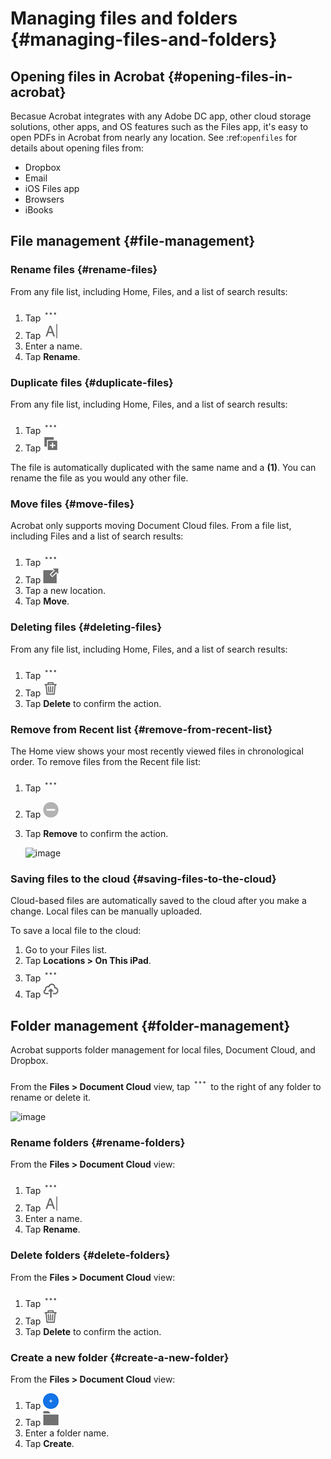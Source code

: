 
	
# Managing files and folders {#managing-files-and-folders}

## Opening files in Acrobat {#opening-files-in-acrobat}

Becasue Acrobat integrates with any Adobe DC app, other cloud storage solutions, other apps, and OS features such as the Files app, it's easy to open PDFs in Acrobat from nearly any location. See :ref:`openfiles` for details about opening files from:

* Dropbox
* Email
* iOS Files app
* Browsers
* iBooks

## File management {#file-management}

### Rename files {#rename-files}

From any file list, including Home, Files, and a list of search results: 

1. Tap ![image](./images/overflowicon.png)
1. Tap ![image](./images/renameicon.png) 
1. Enter a name. 
1. Tap **Rename**.

### Duplicate files {#duplicate-files}

From any file list, including Home, Files, and a list of search results: 

1. Tap ![image](./images/overflowicon.png)
1. Tap ![image](./images/duplicateicon.png)

The file is automatically duplicated with the same name and a **(1)**. You can rename the file as you would any other file. 

### Move files {#move-files}

Acrobat only supports moving Document Cloud files. From a file list, including Files and a list of search results: 

1. Tap ![image](./images/overflowicon.png)
1. Tap ![image](./images/moveicon.png) 
1. Tap a new location. 
1. Tap **Move**. 

### Deleting files {#deleting-files}

From any file list, including Home, Files, and a list of search results: 

1. Tap ![image](./images/overflowicon.png)
1. Tap ![image](./images/deleteicon.png)
1. Tap **Delete** to confirm the action.


### Remove from Recent list {#remove-from-recent-list}

The Home view shows your most recently viewed files in chronological order. To remove files from the Recent file list:

1. Tap ![image](./images/overflowicon.png)
1. Tap ![image](./images/clearsigicon.png) 
1. Tap **Remove** to confirm the action.

   ![image](../imagesios/removefromrecent.png)

### Saving files to the cloud {#saving-files-to-the-cloud}

Cloud-based files are automatically saved to the cloud after you make a change. Local files can be manually uploaded.

To save a local file to the cloud: 

1. Go to your Files list. 
1. Tap **Locations > On This iPad**. 
1. Tap ![image](./images/overflowicon.png)
1. Tap ![image](./images/savetocloudicon.png)

## Folder management {#folder-management}

Acrobat supports folder management for local files, Document Cloud, and Dropbox. 

From the **Files > Document Cloud** view, tap ![image](./images/overflowicon.png) to the right of any folder to rename or delete it. 

   ![image](../imagesios/foldermenu.png)

### Rename folders {#rename-folders}

From the **Files > Document Cloud** view:
 
1. Tap ![image](./images/overflowicon.png)
1. Tap ![image](./images/renameicon.png)
1. Enter a name. 
1. Tap **Rename**.

### Delete folders {#delete-folders}

From the **Files > Document Cloud** view: 

1. Tap ![image](./images/overflowicon.png)
1. Tap ![image](./images/deleteicon.png)
1. Tap **Delete** to confirm the action.

### Create a new folder {#create-a-new-folder}

From the **Files > Document Cloud** view:

1. Tap ![image](./images/plusicon.png)
1. Tap ![image](./images/newfoldericon.png)
1. Enter a folder name. 
1. Tap **Create**. 